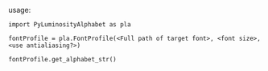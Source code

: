 


usage:
    
    import PyLuminosityAlphabet as pla
    
    fontProfile = pla.FontProfile(<Full path of target font>, <font size>, <use antialiasing?>)
    
    fontProfile.get_alphabet_str()
